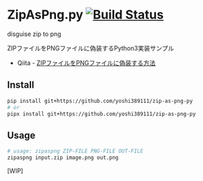 # ZipAsPng.py [![Build Status](https://travis-ci.org/yoshi389111/zip-as-png-py.svg?branch=master)](https://travis-ci.org/yoshi389111/zip-as-png-py)

disguise zip to png

ZIPファイルをPNGファイルに偽装するPython3実装サンプル

* Qiita - [ZIPファイルをPNGファイルに偽装する方法](https://qiita.com/yoshi389111/items/0c0d2e32bef1141ccd02)

## Install

```sh
pip install git+https://github.com/yoshi389111/zip-as-png-py
# or
pipx install git+https://github.com/yoshi389111/zip-as-png-py
```

## Usage

```sh
# usage: zipaspng ZIP-FILE PNG-FILE OUT-FILE
zipaspng input.zip image.png out.png
```

[WIP]
